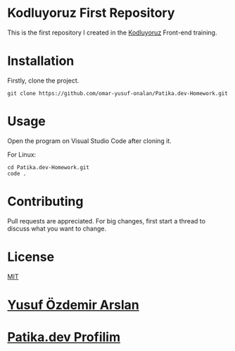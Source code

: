 # Kodluyoruz First Repository

This is the first repository I created in the [Kodluyoruz](https://www.kodluyoruz.org) Front-end training. 

# Installation

Firstly, clone the project. 

    git clone https://github.com/omar-yusuf-onalan/Patika.dev-Homework.git

# Usage

Open the program on Visual Studio Code after cloning it.

For Linux:

    cd Patika.dev-Homework.git
    code .

# Contributing

Pull requests are appreciated. For big changes, first start a thread to discuss what you want to change.

# License

[MIT](https://choosealicense.com/licenses/mit/)

# [Yusuf Özdemir Arslan](https://www.linkedin.com/in/yusufozdemirarslan/)
# [Patika.dev Profilim](https://app.patika.dev/yusufozdemirarslan)